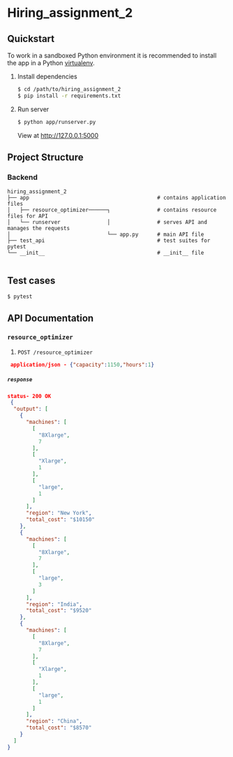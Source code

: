 # Hiring_assignment_2

## Quickstart

To work in a sandboxed Python environment it is recommended to install the app in a Python [virtualenv](https://pypi.python.org/pypi/virtualenv).

1. Install dependencies

    ```bash
    $ cd /path/to/hiring_assignment_2
    $ pip install -r requirements.txt
    ```
2. Run server

   ```bash
   $ python app/runserver.py
   ```

   View at http://127.0.0.1:5000
   
## Project Structure

### Backend 
```shell
hiring_assignment_2
├── app                                         # contains application files
│   ├── resource_optimizer──────┐               # contains resource files for API
│   └── runserver               │               # serves API and manages the requests
│                               └── app.py      # main API file 
├── test_api                                    # test suites for pytest
└── __init__                                    # __init__ file
   
```
## Test cases
   ```bash
   $ pytest
   ```

## API Documentation 

### `resource_optimizer` 

1. `POST /resource_optimizer` 

```json
 application/json - {"capacity":1150,"hours":1}
```
##### `response`

```json
status- 200 OK
 {
  "output": [
    {
      "machines": [
        [
          "8Xlarge",
          7
        ],
        [
          "Xlarge",
          1
        ],
        [
          "large",
          1
        ]
      ],
      "region": "New York",
      "total_cost": "$10150"
    },
    {
      "machines": [
        [
          "8Xlarge",
          7
        ],
        [
          "large",
          3
        ]
      ],
      "region": "India",
      "total_cost": "$9520"
    },
    {
      "machines": [
        [
          "8Xlarge",
          7
        ],
        [
          "Xlarge",
          1
        ],
        [
          "large",
          1
        ]
      ],
      "region": "China",
      "total_cost": "$8570"
    }
  ]
}
```
